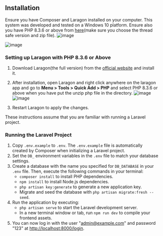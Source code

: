 ## Installation

Ensure you have Composer and Laragon installed on your computer. This system was developed and tested on a Windows 10 platform. Ensure also you have PHP 8.3.6 or above from [here](https://windows.php.net/download#php-8.3)(make sure you choose the thread safe version and zip file).
![image](https://github.com/Asolation/fyp2/assets/61383335/4e3638c8-4340-4998-bc3f-56a34489b44c)

![image](https://github.com/Asolation/fyp2/assets/61383335/96002c62-a5c6-4a3a-b0c8-7229d022b772)


### Setting up Laragon with PHP 8.3.6 or Above

1. Download Laragon(the full version) from the [official website](https://laragon.org/download/index.html) and install it.
2. After installation, open Laragon and right click anywhere on the laragon app and go to **Menu > Tools > Quick Add > PHP** and select PHP 8.3.6 or above when you have put the unzip php file in the directory.
![image](https://github.com/Asolation/fyp2/assets/61383335/ea45778f-90e5-4832-a60d-8b02e8c64806)
![image](https://github.com/Asolation/fyp2/assets/61383335/c3f9361f-8dd7-4a5d-83f6-e028e795b92b)

4. Restart Laragon to apply the changes.

These instructions assume that you are familiar with running a Laravel project.

### Running the Laravel Project

1. Copy `.env.example` to `.env`. The `.env.example` file is automatically created by Composer when initializing a Laravel project.
2. Set the `DB_` environment variables in the `.env` file to match your database settings.
3. Create a database with the name you specified for `DB_DATABASE` in your `.env` file. Then, execute the following commands in your terminal:
   - `composer install` to install PHP dependencies.
   - `npm install` to install Node.js dependencies.
   - `php artisan key:generate` to generate a new application key.
   - Migrate and seed the database with `php artisan migrate:fresh --seed`.
4. Run the application by executing:
   - `php artisan serve` to start the Laravel development server.
   - In a new terminal window or tab, run `npm run dev` to compile your frontend assets.
5. You can now log in with the user "admin@example.com" and password "123" at [http://localhost:8000/login](http://localhost:8000/login).

